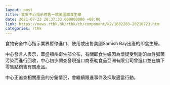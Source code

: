 ```yaml
---
layout: post
title: 食安中心指示停售一款美國即食生蠔
date: 2021-07-23 20:37:33.000000000 +08:00
link: https://news.rthk.hk/rthk/ch/component/k2/1602283-20210723.htm
categories: rthk
---
```


食物安全中心指示業界暫停進口、使用或出售美國Samish Bay出產的即食生蠔。

中心發言人表示，華盛頓州衛生部公布，有關即食生蠔因為懷疑受到副溶血性弧菌污染而進行回收，中心初步調查發現進口商泰勒食品亞洲有限公司曾進口並在旗下零售點銷售有關產品。

中心正追查相關產品的分銷情況，會繼續跟進事件及採取適當行動。
